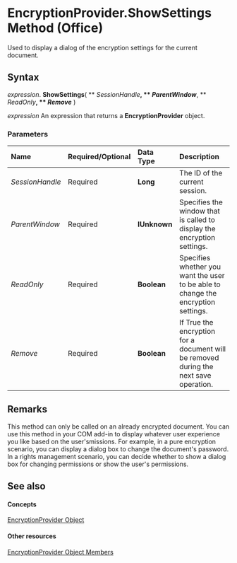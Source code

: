 
# EncryptionProvider.ShowSettings Method (Office)

Used to display a dialog of the encryption settings for the current document.


## Syntax

 _expression_. **ShowSettings**( ** _SessionHandle_**, ** _ParentWindow_**, ** _ReadOnly_**, ** _Remove_** )

 _expression_ An expression that returns a **EncryptionProvider** object.


### Parameters



|**Name**|**Required/Optional**|**Data Type**|**Description**|
|:-----|:-----|:-----|:-----|
| _SessionHandle_|Required|**Long**|The ID of the current session.|
| _ParentWindow_|Required|**IUnknown**|Specifies the window that is called to display the encryption settings.|
| _ReadOnly_|Required|**Boolean**|Specifies whether you want the user to be able to change the encryption settings.|
| _Remove_|Required|**Boolean**|If True the encryption for a document will be removed during the next save operation.|

## Remarks

This method can only be called on an already encrypted document. You can use this method in your COM add-in to display whatever user experience you like based on the user'smissions. For example, in a pure encryption scenario, you can display a dialog box to change the document's password. In a rights management scenario, you can decide whether to show a dialog box for changing permissions or show the user's permissions.


## See also


#### Concepts


[EncryptionProvider Object](9f5cc550-6bcb-2748-14a7-696cf8ef021b.md)
#### Other resources


[EncryptionProvider Object Members](48bed5b8-b284-4b52-4143-153ae1c751a4.md)